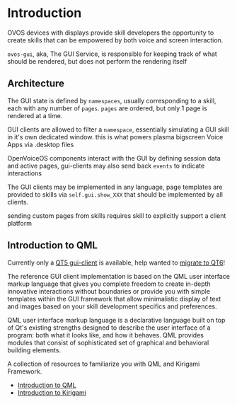 # Introduction

OVOS devices with displays provide skill developers the opportunity to create skills that can be empowered by both voice and screen interaction. 

`ovos-gui`, aka, The GUI Service, is responsible for keeping track of what should be rendered, but does not perform the rendering itself

## Architecture

The GUI state is defined by `namespaces`, usually corresponding to a skill, each with any number of `pages`. `pages` are ordered, but only 1 page is rendered at a time.

GUI clients are allowed to filter a `namespace`, essentially simulating a GUI skill in it's own dedicated window. this is what powers plasma bigscreen Voice Apps via .desktop files

OpenVoiceOS components interact with the GUI by defining session data and active pages, gui-clients may also send back `events` to indicate interactions

The GUI clients may be implemented in any language, page templates are provided to skills via `self.gui.show_XXX` that should be implemented by all clients. 

sending custom pages from skills requires skill to explicitly support a client platform

## Introduction to QML

Currently only a [QT5 gui-client](https://github.com/OpenVoiceOS/mycroft-gui-qt5) is available, help wanted to [migrate to QT6](https://github.com/OVOSHatchery/mycroft-gui-qt6)!

The reference GUI client implementation is based on the QML user interface markup language that gives you complete freedom to create in-depth innovative interactions without boundaries or provide you with simple templates within the GUI framework that allow minimalistic display of text and images based on your skill development specifics and preferences.

QML user interface markup language is a declarative language built on top of Qt's existing strengths designed to describe the user interface of a program: both what it looks like, and how it behaves. QML provides modules that consist of sophisticated set of graphical and behavioral building elements.

A collection of resources to familiarize you with QML and Kirigami Framework.

* [Introduction to QML ](http://doc.qt.io/qt-5/qml-tutorial.html)
* [Introduction to Kirigami](https://www.kde.org/products/kirigami/)

